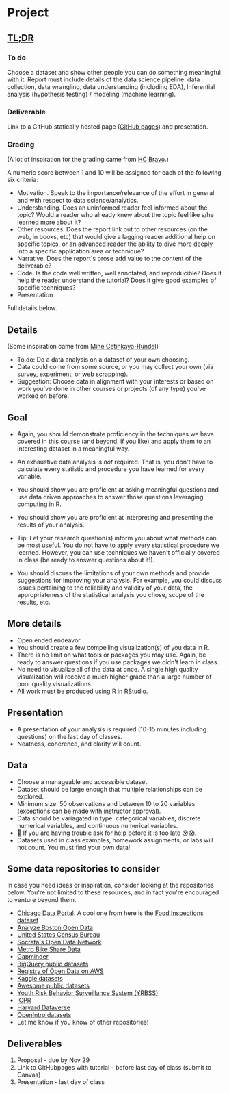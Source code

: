 # Project

## [TL;DR](https://www.urbandictionary.com/define.php?term=tl%3Bdr)

### To do
Choose a dataset and show other people you can do something meaningful with it.
Report must include details of the data science pipeline: data collection, data wrangling, data understanding (including EDA), Inferential analysis (hypothesis testing) / modeling (machine learning).

### Deliverable
Link to a GitHub statically hosted page ([GitHub pages](https://pages.github.com/)) and presetation. 

### Grading
(A lot of inspiration for the grading came from [HC Bravo](https://www.hcbravo.org/IntroDataSci/projects/final_project/).)

A numeric score between 1 and 10 will be assigned for each of the following six criteria:

- Motivation. Speak to the importance/relevance of the effort in general and with respect to data science/analytics.
- Understanding. Does an uninformed reader feel informed about the topic? Would a reader who already knew about the topic feel like s/he learned more about it?
- Other resources. Does the report link out to other resources (on the web, in books, etc) that would give a lagging reader additional help on specific topics, or an advanced reader the ability to dive more deeply into a specific application area or technique?
- Narrative. Does the report's prose add value to the content of the deliverable?
- Code. Is the code well written, well annotated, and reproducible? Does it help the reader understand the tutorial? Does it give good examples of specific techniques?
- Presentation

Full details below.

## Details
(Some inspiration came from [Mine Cetinkaya-Rundel](https://github.com/rstudio-education/datascience-box/blob/main/02-project.Rmd))

- To do: Do a data analysis on a dataset of your own choosing.
- Data could come from some source, or you may collect your own (via survey, experiment, or web scrapping).
- Suggestion: Choose data in alignment with your interests or based on work you've done in other courses or projects (of any type) you've worked on before.

## Goal

- Again, you should demonstrate proficiency in the techniques we have covered in this course (and beyond, if you like) and apply them to an interesting dataset in a meaningful way.

- An exhaustive data analysis is *not* required. That is, you don't have to calculate every statistic and procedure you have learned for every variable.
- You should show you are proficient at asking meaningful questions and use data driven approaches to answer those questions leveraging computing in R.
- You should show you are proficient at interpreting and presenting the results of your analysis.
- Tip: Let your research question(s) inform you about what methods can be most useful. You do not have to apply every statistical procedure we learned. However, you can use techniques we haven't officially covered in class (be ready to answer questions about it!).
- You should discuss the limitations of your own methods and provide suggestions for improving your analysis. For example, you could discuss issues pertaining to the reliability and validity of your data, the appropriateness of the statistical analysis you chose, scope of the results, etc.

## More details

- Open ended endeavor.
- You should create a few compelling visualization(s) of you data in R.
- There is no limit on what tools or packages you may use. Again, be ready to answer questions if you use packages we didn't learn in class.
- No need to visualize all of the data at once. A single high quality visualization will receive a much higher grade than a large number of poor quality visualizations.
- All work must be produced using R in RStudio.

## Presentation
- A presentation of your analysis is required (10-15 minutes including questions) on the last day of classes.
- Neatness, coherence, and clarity will count.


## Data

- Choose a manageable and accessible dataset.
- Dataset should be large enough that multiple relationships can be explored.
- Minimum size: 50 observations and between 10 to 20 variables (exceptions can be made with instructor approval).
- Data should be variagated in type: categorical variables, discrete numerical variables, and continuous numerical variables.
- :raising_hand: If you are having trouble ask for help before it is too late :dizzy_face::scream:.
- Datasets used in class examples, homework assignments, or labs will not count. You must find your own data!

## Some data repositories to consider
In case you need ideas or inspiration, consider looking at the repositories below. You're not limited to these resources, and in fact you're encouraged to venture beyond them.

-   [Chicago Data Portal](https://data.cityofchicago.org/browse?limitTo=datasets). A cool one from here is the [Food Inspections dataset](https://data.cityofchicago.org/Health-Human-Services/Food-Inspections/4ijn-s7e5)
-   [Analyze Boston Open Data](https://data.boston.gov/dataset)
-   [United States Census Bureau](https://www.census.gov/data/datasets.html)
-   [Socrata's Open Data Network](https://www.opendatanetwork.com/)
-   [Metro Bike Share Data](https://bikeshare.metro.net/about/data/)
-   [Gapminder](https://www.gapminder.org/data/)
-   [BigQuery public datasets](https://cloud.google.com/bigquery/public-data/)
-   [Registry of Open Data on AWS](https://registry.opendata.aws/)
-   [Kaggle datasets](https://www.kaggle.com/datasets)
-   [Awesome public datasets](https://github.com/awesomedata/awesome-public-datasets)
-   [Youth Risk Behavior Surveillance System (YRBSS)](https://chronicdata.cdc.gov/Youth-Risk-Behaviors/DASH-Youth-Risk-Behavior-Surveillance-System-YRBSS/q6p7-56au)
-   [ICPR](https://www.icpsr.umich.edu/web/pages/ICPSR/index.html)
-   [Harvard Dataverse](https://dataverse.harvard.edu/)
-   [OpenIntro datasets](http://openintrostat.github.io/openintro/)
-   Let me know if you know of other repositories!

## Deliverables

1.  Proposal - due by Nov 29
2.  Link to GitHubpages with tutorial - before last day of class (submit to Canvas)
3.  Presentation - last day of class


